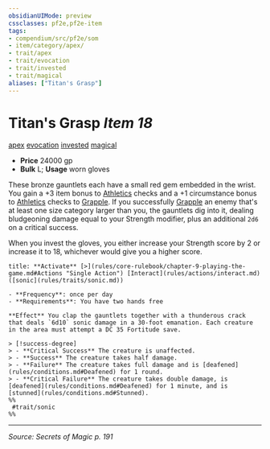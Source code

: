 ```yaml
---
obsidianUIMode: preview
cssclasses: pf2e,pf2e-item
tags:
- compendium/src/pf2e/som
- item/category/apex/
- trait/apex
- trait/evocation
- trait/invested
- trait/magical
aliases: ["Titan's Grasp"]
---
```

# Titan's Grasp *Item 18*  
[apex](rules/traits/apex.md "Apex Item Trait")  [evocation](rules/traits/evocation.md "Evocation School Trait")  [invested](rules/traits/invested.md "Invested Item Trait")  [magical](rules/traits/magical.md "Magical Item Trait")  

- **Price** 24000 gp
- **Bulk** L; **Usage** worn gloves

These bronze gauntlets each have a small red gem embedded in the wrist. You gain a +3 item bonus to [Athletics](compendium/skills.md#Athletics) checks and a +1 circumstance bonus to [Athletics](compendium/skills.md#Athletics) checks to [Grapple](rules/actions/grapple.md). If you successfully [Grapple](rules/actions/grapple.md) an enemy that's at least one size category larger than you, the gauntlets dig into it, dealing bludgeoning damage equal to your Strength modifier, plus an additional `2d6` on a critical success.

When you invest the gloves, you either increase your Strength score by 2 or increase it to 18, whichever would give you a higher score.

```ad-embed-ability
title: **Activate** [>](rules/core-rulebook/chapter-9-playing-the-game.md#Actions "Single Action") [Interact](rules/actions/interact.md) ([sonic](rules/traits/sonic.md))

- **Frequency**: once per day
- **Requirements**: You have two hands free

**Effect** You clap the gauntlets together with a thunderous crack that deals `6d10` sonic damage in a 30-foot emanation. Each creature in the area must attempt a DC 35 Fortitude save.

> [!success-degree] 
> - **Critical Success** The creature is unaffected.
> - **Success** The creature takes half damage.
> - **Failure** The creature takes full damage and is [deafened](rules/conditions.md#Deafened) for 1 round.
> - **Critical Failure** The creature takes double damage, is [deafened](rules/conditions.md#Deafened) for 1 minute, and is [stunned](rules/conditions.md#Stunned).  
%%
 #trait/sonic 
%%
```


---
*Source: Secrets of Magic p. 191*